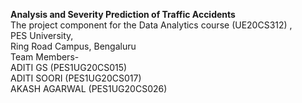 **Analysis and Severity Prediction of Traffic Accidents** \
The project component for the Data Analytics course (UE20CS312) ,\
PES University, \
Ring Road Campus, Bengaluru\
Team Members-\
ADITI GS (PES1UG20CS015)\
ADITI SOORI (PES1UG20CS017)\
AKASH AGARWAL (PES1UG20CS026)

